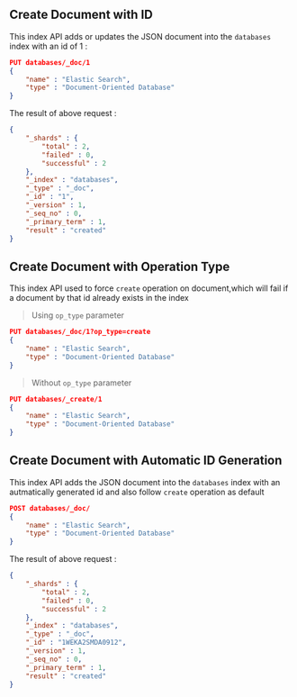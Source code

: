 ## Create Document with ID
This index API adds or updates the JSON document into the `databases` index with an id of 1 :
```json
PUT databases/_doc/1
{
    "name" : "Elastic Search",
    "type" : "Document-Oriented Database"
}
```
The result of above request :
```json
{
    "_shards" : {
        "total" : 2,
        "failed" : 0,
        "successful" : 2
    },
    "_index" : "databases",
    "_type" : "_doc",
    "_id" : "1",
    "_version" : 1,
    "_seq_no" : 0,
    "_primary_term" : 1,
    "result" : "created"
}
```
## Create Document with Operation Type
This index API used to force `create` operation on document,which will fail if a document by that id already exists in the index

>Using `op_type` parameter
```json
PUT databases/_doc/1?op_type=create
{
    "name" : "Elastic Search",
    "type" : "Document-Oriented Database"
}
```
>Without `op_type` parameter
```json
PUT databases/_create/1
{
    "name" : "Elastic Search",
    "type" : "Document-Oriented Database"
}
```
## Create Document with Automatic ID Generation
This index API adds the JSON document into the `databases` index with an autmatically generated id and also follow `create` operation as default
```json
POST databases/_doc/
{
    "name" : "Elastic Search",
    "type" : "Document-Oriented Database"
}
```
The result of above request :
```json
{
    "_shards" : {
        "total" : 2,
        "failed" : 0,
        "successful" : 2
    },
    "_index" : "databases",
    "_type" : "_doc",
    "_id" : "1WEKA2SMDA0912",
    "_version" : 1,
    "_seq_no" : 0,
    "_primary_term" : 1,
    "result" : "created"
}
```



